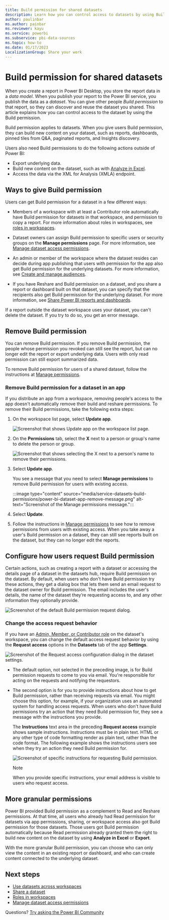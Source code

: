 ```yaml
---
title: Build permission for shared datasets
description: Learn how you can control access to datasets by using Build permission in the Power BI service.
author: paulinbar
ms.author: painbar
ms.reviewer: kayu
ms.service: powerbi
ms.subservice: pbi-data-sources
ms.topic: how-to
ms.date: 01/17/2023
LocalizationGroup: Share your work
---
```

# Build permission for shared datasets

When you create a report in Power BI Desktop, you store the report data in a *data model*. When you publish your report to the Power BI service, you publish the data as a *dataset*. You can give other people *Build permission* to that report, so they can discover and reuse the dataset you shared. This article explains how you can control access to the dataset by using the Build permission.

Build permission applies to datasets. When you give users Build permission, they can build new content on your dataset, such as reports, dashboards, pinned tiles from Q&A, paginated reports, and Insights discovery.

Users also need Build permissions to do the following actions outside of Power BI:

- Export underlying data.
- Build new content on the dataset, such as with [Analyze in Excel](../collaborate-share/service-analyze-in-excel.md).
- Access the data via the XML for Analysis (XMLA) endpoint.

## Ways to give Build permission

Users can get Build permission for a dataset in a few different ways:

- Members of a workspace with at least a Contributor role automatically have Build permission for datasets in that workspace, and permission to copy a report. For more information about roles in workspaces, see [roles in workspaces](../collaborate-share/service-roles-new-workspaces.md).
 
- Dataset owners can assign Build permission to specific users or security groups on the  **Manage permissions** page. For more information, see [Manage dataset access permissions](service-datasets-manage-access-permissions.md).

- An admin or member of the workspace where the dataset resides can decide during app publishing that users with permission for the app also get Build permission for the underlying datasets. For more information, see [Create and manage audiences](../collaborate-share/service-create-distribute-apps.md#create-and-manage-audiences).

- If you have Reshare and Build permission on a dataset, and you share a report or dashboard built on that dataset, you can specify that the recipients also get Build permission for the underlying dataset. For more information, see [Share Power BI reports and dashboards](../collaborate-share/service-share-dashboards.md).

If a report outside the dataset workspace uses your dataset, you can't delete the dataset. If you try to do so, you get an error message.

## Remove Build permission

You can remove Build permission. If you remove Build permission, the people whose permission you revoked can still see the report, but can no longer edit the report or export underlying data. Users with only read permission can still export summarized data.

To remove Build permission for users of a shared dataset, follow the instructions at [Manage permissions](service-datasets-manage-access-permissions.md#manage-direct-access).

### Remove Build permission for a dataset in an app

If you distribute an app from a workspace, removing people's access to the app doesn't automatically remove their build and reshare permissions. To remove their Build permissions, take the following extra steps:

1. On the workspace list page, select **Update app**. 

   ![Screenshot that shows Update app on the workspace list page.](media/service-datasets-build-permissions/power-bi-app-update.png)

1. On the **Permissions** tab, select the **X** next to a person or group's name to delete the person or group.

   ![Screenshot that shows selecting the X next to a person's name to remove their permissions.](media/service-datasets-build-permissions/power-bi-app-delete-user.png)

1. Select **Update app**.

   You see a message that you need to select **Manage permissions** to remove Build permission for users with existing access.

   :::image type="content" source="media/service-datasets-build-permissions/power-bi-dataset-app-remove-message.png" alt-text="Screenshot of the Manage permissions message.":::

1. Select **Update**.

1. Follow the instructions in [Manage permissions](service-datasets-manage-access-permissions.md#manage-direct-access) to see how to remove permissions from users with existing access. When you take away a user's Build permission on a dataset, they can still see reports built on the dataset, but they can no longer edit the reports.

## Configure how users request Build permission

Certain actions, such as creating a report with a dataset or accessing the details page of a dataset in the datasets hub, require Build permission on the dataset. By default, when users who don't have Build permission try these actions, they get a dialog box that lets them send an email request to the dataset owner for Build permission. The email includes the user's details, the name of the dataset they’re requesting access to, and any other information they optionally provide.

![Screenshot of the default Build permission request dialog.](media/service-datasets-build-permissions/build-permission-default-request-dialog.png)
 
### Change the access request behavior

If you have an [Admin, Member, or Contributor role](../collaborate-share/service-roles-new-workspaces.md) on the dataset's workspace, you can change the default access request behavior by using the **Request access** options in the **Datasets** tab of the app **Settings**.

![Screenshot of the Request access configuration dialog in the dataset settings.](media/service-datasets-build-permissions/build-permission-specific-instructions-dialog.png)
 
- The default option, not selected in the preceding image, is for Build permission requests to come to you via email. You're responsible for acting on the requests and notifying the requestors.

- The second option is for you to provide instructions about how to get Build permission, rather than receiving requests via email. You might choose this option, for example, if your organization uses an automated system for handling access requests. When users who don't have Build permissions try an action that they need Build permission for, they see a message with the instructions you provide.

  The **Instructions** text area in the preceding **Request access** example shows sample instructions. Instructions must be in plain text. HTML or any other type of code formatting render as plain text, rather than the code format. The following example shows the instructions users see when they try an action they need Build permission for.

  ![Screenshot of specific instructions for requesting Build permission.](media/service-datasets-build-permissions/build-permission-specific-instructions-example.png)

  >[!NOTE]
  > When you provide specific instructions, your email address is visible to users who request access.

## More granular permissions

Power BI provided Build permission as a complement to Read and Reshare permissions. At that time, all users who already had Read permission for datasets via app permissions, sharing, or workspace access also got Build permission for those datasets. Those users got Build permission automatically because Read permission already granted them the right to build new content on the dataset by using **Analyze in Excel** or **Export**.

With the more granular Build permission, you can choose who can only view the content in an existing report or dashboard, and who can create content connected to the underlying dataset.

## Next steps

* [Use datasets across workspaces](service-datasets-across-workspaces.md)
* [Share a dataset](service-datasets-share.md)
* [Roles in workspaces](../collaborate-share/service-roles-new-workspaces.md)
* [Manage dataset access permissions](service-datasets-manage-access-permissions.md)

Questions? [Try asking the Power BI Community](https://community.powerbi.com.)
